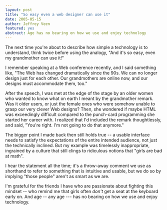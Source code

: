 ```yaml
--- 
layout: post
title: "So easy even a web designer can use it"
date: 2005-05-15
author: Jeffrey Veen
featured: yes
abstract: Age has no bearing on how we use and enjoy technology
---
```

The next time you're about to describe how simple a technology is to understand, think twice before using the analogy, "And it's so easy, even my grandmother can use it!"

I remember speaking at a Web conference recently, and I said something like, "The Web has changed dramatically since the 90s. We can no longer design just for each other. Our grandmothers are online now, and our designs must accommodate them, too." 

After the speech, I was met at the edge of the stage by an older women who wanted to know what on earth I meant by the grandmother remark. Was it older users, or just the female ones who were somehow unable to grasp our very clever Web designs? Then, she wondered if maybe HTML was exceedingly difficult compared to the punch-card programming she started her career with. I realized that I'd included the remark thoughtlessly, and said, "You're right. I'm not going to do that anymore."

The bigger point I made back then still holds true -- a usable interface needs to satisfy the expectations of the entire intended audience, not just the technically inclined. But my example was timelessly inappropriate, ingrained by a culture that still clings to ridiculous notions that "girls are bad at math".

I hear the statement all the time; it's a throw-away comment we use as shorthand to refer to something that is intuitive and usable, but we do so by implying "those people" aren't as smart as we are.

I'm grateful for the friends I have who are passionate about fighting this mindset -- who remind me that girls often *don't* get a seat at the keyboard early on. And age -- any age --- has no bearing on how we use and enjoy technology.
